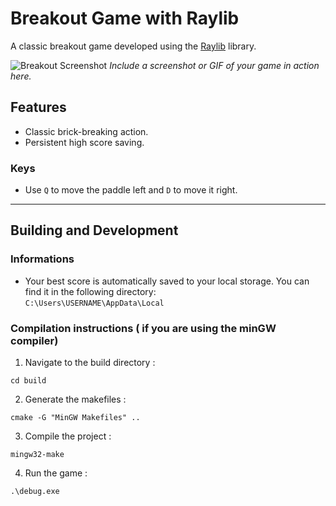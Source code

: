 # Breakout Game with Raylib

A classic breakout game developed using the [Raylib](https://www.raylib.com/) library.

![Breakout Screenshot](path-to-screenshot.png) 
_Include a screenshot or GIF of your game in action here._

## Features
- Classic brick-breaking action.
- Persistent high score saving.

### Keys
- Use `Q` to move the paddle left and `D` to move it right.<br>

---

## Building and Development

### Informations
- Your best score is automatically saved to your local storage. You can find it in the following directory:   
```C:\Users\USERNAME\AppData\Local```

### Compilation instructions ( if you are using the minGW compiler)

1. Navigate to the build directory : 
```
cd build 
```

2. Generate the makefiles :  
``` 
cmake -G "MinGW Makefiles" .. 
```

3. Compile the project :   
``` 
mingw32-make 
```

4. Run the game :   
```
.\debug.exe
```